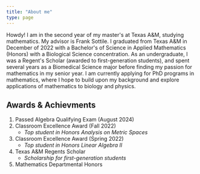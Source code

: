 ```yaml
---
title: "About me"
type: page
---
```



Howdy! I am in the second year of my master's at Texas A&M, studying mathematics. My advisor is Frank Sottile. I graduated from Texas A&M in December of 2022 with a Bachelor's of Science in Applied Mathematics (Honors) with a Biological Science concentration. As an undergraduate, I was a Regent's Scholar (awarded to first-generation students), and spent several years as a Biomedical Science major before finding my passion for mathematics in my senior year. I am currently applying for PhD programs in mathematics, where I hope to build upon my background and explore applications of mathematics to biology and physics.

## Awards & Achievments
1. Passed Algebra Qualifying Exam (August 2024)
2. Classroom Excellence Award (Fall 2022)
    * *Top student in Honors Analysis on Metric Spaces*
3. Classroom Excellence Award (Spring 2022)
    * *Top student in Honors Linear Algebra II*
4. Texas A&M Regents Scholar
    * *Scholarship for first-generation students*
4. Mathematics Departmental Honors
